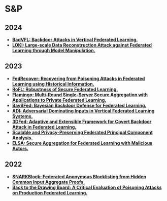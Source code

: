 # S\&P

## 2024

- **[BadVFL: Backdoor Attacks in Vertical Federated Learning.](https://www.computer.org/csdl/proceedings-article/sp/2024/313000a008/1RjE9MQ1fdC)**
- **[LOKI: Large-scale Data Reconstruction Attack against Federated Learning through Model Manipulation.](https://www.computer.org/csdl/proceedings-article/sp/2024/313000a030/1RjEa6sC0I8)**

## 2023

- **[FedRecover: Recovering from Poisoning Attacks in Federated Learning using Historical Information.](https://arxiv.org/pdf/2210.10936.pdf)**
- **[RoFL: Robustness of Secure Federated Learning.](https://arxiv.org/pdf/2107.03311.pdf)**
- **[Flamingo: Multi-Round Single-Server Secure Aggregation with Applications to Private Federated Learning.](https://eprint.iacr.org/2023/486.pdf)**
- **[BayBFed: Bayesian Backdoor Defense for Federated Learning.](https://arxiv.org/pdf/2301.09508.pdf)**
- **[ADI: Adversarial Dominating Inputs in Vertical Federated Learning Systems.](https://arxiv.org/pdf/2201.02775.pdf)**
- **[3DFed: Adaptive and Extensible Framework for Covert Backdoor Attack in Federated Learning.](https://drive.google.com/file/d/13PwOvEEflhce9RuwsQYfFk8WIuViKdtV/view)**
- **[Scalable and Privacy-Preserving Federated Principal Component Analysis.](https://arxiv.org/pdf/2304.00129.pdf)**
- **[ELSA: Secure Aggregation for Federated Learning with Malicious Actors.](https://eprint.iacr.org/2022/1695.pdf)**

## 2022

- **[SNARKBlock: Federated Anonymous Blocklisting from Hidden Common Input Aggregate Proofs.](https://eprint.iacr.org/2021/1577.pdf)**
- **[Back to the Drawing Board: A Critical Evaluation of Poisoning Attacks on Production Federated Learning.](https://arxiv.org/pdf/2108.10241.pdf)**